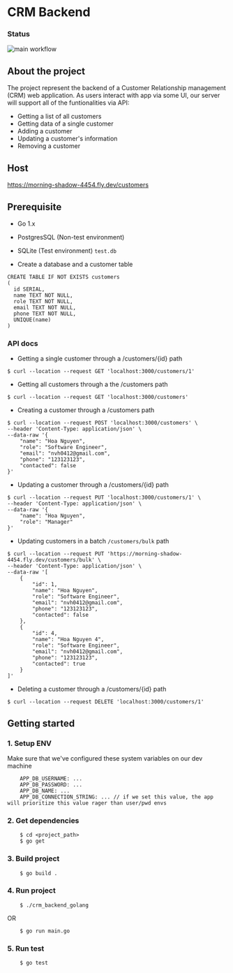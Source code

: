 <!-- END doctoc generated TOC please keep comment here to allow auto update -->

# CRM Backend

### Status

![main workflow](https://github.com/nvh0412/crm_backend_golang/actions/workflows/go.yml/badge.svg)

## About the project

The project represent the backend of a Customer Relationship management (CRM) web application. As users interact with app via some UI, our server will support all of the funtionalities via API:

- Getting a list of all customers
- Getting data of a single customer
- Adding a customer
- Updating a customer's information
- Removing a customer

## Host

https://morning-shadow-4454.fly.dev/customers

## Prerequisite
- Go 1.x
- PostgresSQL (Non-test environment)
- SQLite (Test environment) `test.db`

- Create a database and a customer table

```
CREATE TABLE IF NOT EXISTS customers
(
  id SERIAL,
  name TEXT NOT NULL,
  role TEXT NOT NULL,
  email TEXT NOT NULL,
  phone TEXT NOT NULL,
  UNIQUE(name)
)
```

### API docs

- Getting a single customer through a /customers/{id} path
```
$ curl --location --request GET 'localhost:3000/customers/1'
```

- Getting all customers through a the /customers path
```
$ curl --location --request GET 'localhost:3000/customers'
```

- Creating a customer through a /customers path
```
$ curl --location --request POST 'localhost:3000/customers' \
--header 'Content-Type: application/json' \
--data-raw '{
    "name": "Hoa Nguyen",
    "role": "Software Engineer",
    "email": "nvh0412@gmail.com",
    "phone": "123123123",
    "contacted": false
}'
```

- Updating a customer through a /customers/{id} path
```
$ curl --location --request PUT 'localhost:3000/customers/1' \
--header 'Content-Type: application/json' \
--data-raw '{
    "name": "Hoa Nguyen",
    "role": "Manager"
}'

```

- Updating customers in a batch `/customers/bulk` path
```
$ curl --location --request PUT 'https://morning-shadow-4454.fly.dev/customers/bulk' \
--header 'Content-Type: application/json' \
--data-raw '[
    {
        "id": 1,
        "name": "Hoa Nguyen",
        "role": "Software Engineer",
        "email": "nvh0412@gmail.com",
        "phone": "123123123",
        "contacted": false
    },
    {
        "id": 4,
        "name": "Hoa Nguyen 4",
        "role": "Software Engineer",
        "email": "nvh0412@gmail.com",
        "phone": "123123123",
        "contacted": true
    }
]'
```

- Deleting a customer through a /customers/{id} path
```
$ curl --location --request DELETE 'localhost:3000/customers/1'
```

## Getting started

### 1. Setup ENV

Make sure that we've configured these system variables on our dev machine
```
    APP_DB_USERNAME: ...
    APP_DB_PASSWORD: ...
    APP_DB_NAME: ...
    APP_DB_CONNECTION_STRING: ... // if we set this value, the app will prioritize this value rager than user/pwd envs
```

### 2. Get dependencies

```
    $ cd <project_path>
    $ go get
```

### 3. Build project

```
    $ go build .
```

### 4. Run project

```
    $ ./crm_backend_golang
```
OR
```
    $ go run main.go
```

### 5. Run test

```
    $ go test
```


